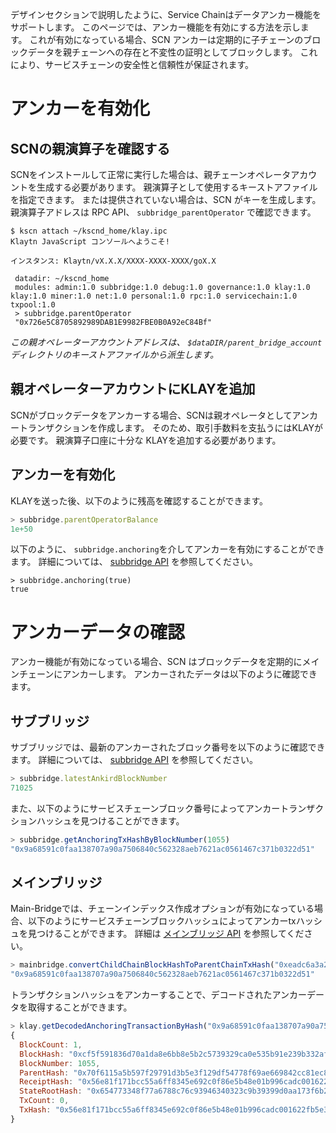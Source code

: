 デザインセクションで説明したように、Service Chainはデータアンカー機能をサポートします。 このページでは、アンカー機能を有効にする方法を示します。 これが有効になっている場合、SCN アンカーは定期的に子チェーンのブロックデータを親チェーンへの存在と不変性の証明としてブロックします。 これにより、サービスチェーンの安全性と信頼性が保証されます。

# アンカーを有効化 <a id="enable-anchoring"></a>

## SCNの親演算子を確認する <a id="check-parent-operator-of-scn"></a>
SCNをインストールして正常に実行した場合は、親チェーンオペレータアカウントを生成する必要があります。 親演算子として使用するキーストアファイルを指定できます。 または提供されていない場合は、SCN がキーを生成します。 親演算子アドレスは RPC API、 `subbridge_parentOperator` で確認できます。

```
$ kscn attach ~/kscnd_home/klay.ipc
Klaytn JavaScript コンソールへようこそ!

インスタンス: Klaytn/vX.X.X/XXXX-XXXX-XXXX/goX.X

 datadir: ~/kscnd_home
 modules: admin:1.0 subbridge:1.0 debug:1.0 governance:1.0 klay:1.0 klay:1.0 miner:1.0 net:1.0 personal:1.0 rpc:1.0 servicechain:1.0 txpool:1.0
 > subbridge.parentOperator
 "0x726e5C8705892989DAB1E9982FBE0B0A92eC84Bf"

```
*この親オペレーターアカウントアドレスは、 `$dataDIR/parent_bridge_account` ディレクトリのキーストアファイルから派生します。*


## 親オペレーターアカウントにKLAYを追加<a id="add-klay-to-parent-operator-account"></a>
SCNがブロックデータをアンカーする場合、SCNは親オペレータとしてアンカートランザクションを作成します。 そのため、取引手数料を支払うにはKLAYが必要です。 親演算子口座に十分な KLAYを追加する必要があります。

## アンカーを有効化 <a id="enable-anchoring"></a>
KLAYを送った後、以下のように残高を確認することができます。
```javascript
> subbridge.parentOperatorBalance
1e+50
```

以下のように、 `subbridge.anchoring`を介してアンカーを有効にすることができます。 詳細については、 [subbridge API](../../../bapp/json-rpc/api-references/subbridge.md#subbridge_anchoring) を参照してください。
```
> subbridge.anchoring(true)
true
```

# アンカーデータの確認 <a id="check-anchoring-data"></a>
アンカー機能が有効になっている場合、SCN はブロックデータを定期的にメインチェーンにアンカーします。 アンカーされたデータは以下のように確認できます。

## サブブリッジ <a id="sub-bridge"></a>
サブブリッジでは、最新のアンカーされたブロック番号を以下のように確認できます。 詳細については、 [subbridge API](../../../bapp/json-rpc/api-references/subbridge.md#subbridge_latestAnchoredBlockNumber) を参照してください。
```javascript
> subbridge.latestAnkirdBlockNumber
71025
```

また、以下のようにサービスチェーンブロック番号によってアンカートランザクションハッシュを見つけることができます。
```javascript
> subbridge.getAnchoringTxHashByBlockNumber(1055)
"0x9a68591c0faa138707a90a7506840c562328aeb7621ac0561467c371b0322d51"
```

## メインブリッジ <a id="sub-bridge"></a>
Main-Bridgeでは、チェーンインデックス作成オプションが有効になっている場合、以下のようにサービスチェーンブロックハッシュによってアンカーtxハッシュを見つけることができます。 詳細は [メインブリッジ API](../../../bapp/json-rpc/api-references/mainbridge.md#mainbridge_convertChildChainBlockHashToParentChainTxHash) を参照してください。

```javascript
> mainbridge.convertChildChainBlockHashToParentChainTxHash("0xeadc6a3a29a20c13824b5df1ba05cca1ed248d046382a4f2792aac8a6e0d1880")
"0x9a68591c0faa138707a90a7506840c562328aeb7621ac0561467c371b0322d51"
```

トランザクションハッシュをアンカーすることで、デコードされたアンカーデータを取得することができます。
```javascript
> klay.getDecodedAnchoringTransactionByHash("0x9a68591c0faa138707a90a7506840c562328aeb7621ac0561467c371b0322d51")
{
  BlockCount: 1,
  BlockHash: "0xcf5f591836d70a1da8e6bb8e5b2c5739329ca0e535b91e239b332af2e1b7f1f4",
  BlockNumber: 1055,
  ParentHash: "0x70f6115a5b597f29791d3b5e3f129df54778f69ae669842cc81ec8c432fee37c",
  ReceiptHash: "0x56e81f171bcc55a6ff8345e692c0f86e5b48e01b996cadc001622fb5e363b421",
  StateRootHash: "0x654773348f77a6788c76c93946340323c9b39399d0aa173f6b23fe082848d056",
  TxCount: 0,
  TxHash: "0x56e81f171bcc55a6ff8345e692c0f86e5b48e01b996cadc001622fb5e363b421"
}
```
